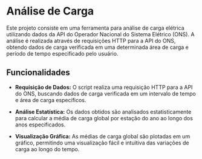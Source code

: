 # Análise de Carga

Este projeto consiste em uma ferramenta para análise de carga elétrica utilizando dados da API do Operador Nacional do Sistema Elétrico (ONS). A análise é realizada através de requisições HTTP para a API do ONS, obtendo dados de carga verificada em uma determinada área de carga e período de tempo especificado pelo usuário.

## Funcionalidades

- **Requisição de Dados:** O script realiza uma requisição HTTP para a API do ONS, buscando dados de carga verificada em um intervalo de tempo e área de carga específicos.

- **Análise Estatística:** Os dados obtidos são analisados estatisticamente para calcular a média de carga global por estação do ano ao longo dos anos especificados.

- **Visualização Gráfica:** As médias de carga global são plotadas em um gráfico, permitindo uma visualização fácil e intuitiva das variações de carga ao longo do tempo.
